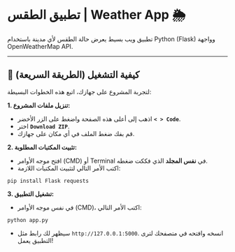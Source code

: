 # تطبيق الطقس | Weather App 🌦️

تطبيق ويب بسيط يعرض حالة الطقس لأي مدينة باستخدام Python (Flask) وواجهة OpenWeatherMap API.

---

## 🚀 كيفية التشغيل (الطريقة السريعة)

لتجربة المشروع على جهازك، اتبع هذه الخطوات البسيطة:

**1. تنزيل ملفات المشروع:**

- اذهب إلى أعلى هذه الصفحة واضغط على الزر الأخضر **`< > Code`**.
- اختر **`Download ZIP`**.
- قم بفك ضغط الملف في أي مكان على جهازك.

**2. تثبيت المكتبات المطلوبة:**

- افتح موجه الأوامر (CMD) أو Terminal في **نفس المجلد** الذي فككت ضغطه.
- اكتب الأمر التالي لتثبيت المكتبات اللازمة:
```
pip install Flask requests
```



**3. تشغيل التطبيق:**

- في نفس موجه الأوامر (CMD)، اكتب الأمر التالي:
```
python app.py
```
- سيظهر لك رابط مثل `http://127.0.0.1:5000`. انسخه وافتحه في متصفحك لترى التطبيق يعمل!
